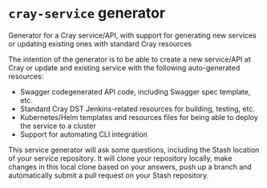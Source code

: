 # `cray-service` generator

Generator for a Cray service/API, with support for generating new services or updating existing ones with standard Cray resources

The intention of the generator is to be able to create a new service/API at Cray or update and existing service with the following auto-generated resources:
* Swagger codegenerated API code, including Swagger spec template, etc.
* Standard Cray DST Jenkins-related resources for building, testing, etc.
* Kubernetes/Helm templates and resources files for being able to deploy the service to a cluster
* Support for automating CLI integration

This service generator will ask some questions, including the Stash location of your service repository. It will clone your repository locally, make changes in this local clone based on your answers, push up a branch and automatically submit a pull request on your Stash repository.

